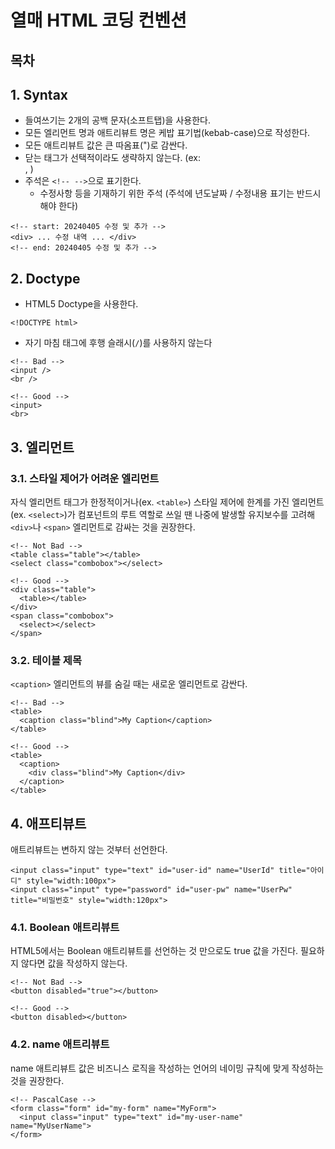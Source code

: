 # 열매 HTML 코딩 컨벤션

## 목차

## 1. Syntax
- 들여쓰기는 2개의 공백 문자(소프트탭)을 사용한다.
- 모든 엘리먼트 명과 애트리뷰트 명은 케밥 표기법(kebab-case)으로 작성한다.
- 모든 애트리뷰트 값은 큰 따옴표(")로 감싼다.
- 닫는 태그가 선택적이라도 생략하지 않는다. (ex: </li>, </body>)
- 주석은 `<!-- -->`으로 표기한다.
  - 수정사항 등을 기재하기 위한 주석 (주석에 년도날짜 / 수정내용 표기는 반드시 해야 한다)
```
<!-- start: 20240405 수정 및 추가 -->
<div> ... 수정 내역 ... </div>
<!-- end: 20240405 수정 및 추가 -->
```
    

## 2. Doctype
- HTML5 Doctype을 사용한다.
```
<!DOCTYPE html>
```
- 자기 마침 태그에 후행 슬래시(`/`)를 사용하지 않는다
```
<!-- Bad -->
<input />
<br />

<!-- Good -->
<input>
<br>
```

## 3. 엘리먼트
### 3.1. 스타일 제어가 어려운 엘리먼트
자식 엘리먼트 태그가 한정적이거나(ex. `<table>`) 스타일 제어에 한계를 가진 엘리먼트(ex. `<select>`)가 컴포넌트의 루트 역할로 쓰일 땐 나중에 발생할 유지보수를 고려해 `<div>`나 `<span>` 엘리먼트로 감싸는 것을 권장한다.

```
<!-- Not Bad -->
<table class="table"></table>
<select class="combobox"></select>

<!-- Good -->
<div class="table">
  <table></table>
</div>
<span class="combobox">
  <select></select>
</span>
```

### 3.2. 테이블 제목
`<caption>` 엘리먼트의 뷰를 숨길 때는 새로운 엘리먼트로 감싼다.
```
<!-- Bad -->
<table>
  <caption class="blind">My Caption</caption>
</table>

<!-- Good -->
<table>
  <caption>
    <div class="blind">My Caption</div>
  </caption>
</table>
```

## 4. 애프티뷰트
애트리뷰트는 변하지 않는 것부터 선언한다.

```
<input class="input" type="text" id="user-id" name="UserId" title="아이디" style="width:100px">
<input class="input" type="password" id="user-pw" name="UserPw" title="비밀번호" style="width:120px">
```

### 4.1. Boolean 애트리뷰트
HTML5에서는 Boolean 애트리뷰트를 선언하는 것 만으로도 true 값을 가진다. 필요하지 않다면 값을 작성하지 않는다.

```
<!-- Not Bad -->
<button disabled="true"></button>

<!-- Good -->
<button disabled></button>
```

### 4.2. name 애트리뷰트
name 애트리뷰트 값은 비즈니스 로직을 작성하는 언어의 네이밍 규칙에 맞게 작성하는 것을 권장한다.
```
<!-- PascalCase -->
<form class="form" id="my-form" name="MyForm">
  <input class="input" type="text" id="my-user-name" name="MyUserName">
</form>
```
